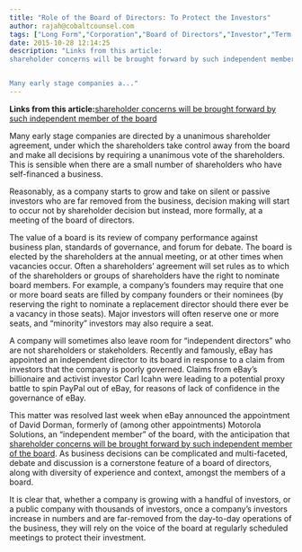 ```yaml
---
title: "Role of the Board of Directors: To Protect the Investors"
author: rajah@cobaltcounsel.com
tags: ["Long Form","Corporation","Board of Directors","Investor","Term Sheet","Shareholder Agreement","Company Formation","Rajah","Shareholders Agreement","Investor Term Sheet"]
date: 2015-10-28 12:14:25
description: "Links from this article:
shareholder concerns will be brought forward by such independent member of the board


Many early stage companies a..."
---
```


**Links from this article:**[shareholder concerns will be brought forward by such independent member of the board](http://www.forbes.com/sites/steveschaefer/2014/04/10/ebay-makes-peace-with-carl-icahn-cuts-off-proxy-fight/)

Many early stage companies are directed by a unanimous shareholder agreement, under which the shareholders take control away from the board and make all decisions by requiring a unanimous vote of the shareholders.  This is sensible when there are a small number of shareholders who have self-financed a business.

Reasonably, as a company starts to grow and take on silent or passive investors who are far removed from the business, decision making will start to occur not by shareholder decision but instead, more formally, at a meeting of the board of directors.

The value of a board is its review of company performance against business plan, standards of governance, and forum for debate.   The board is elected by the shareholders at the annual meeting, or at other times when vacancies occur.  Often a shareholders’ agreement will set rules as to which of the shareholders or groups of shareholders have the right to nominate board members.  For example, a company’s founders may require that one or more board seats are filled by company founders or their nominees (by reserving the right to nominate a replacement director should there ever be a vacancy in those seats).  Major investors will often reserve one or more seats, and “minority” investors may also require a seat.

A company will sometimes also leave room for “independent directors” who are not shareholders or stakeholders.  Recently and famously, eBay has appointed an independent director to its board in response to a claim from investors that the company is poorly governed.  Claims from eBay’s billionaire and activist investor Carl Icahn were leading to a potential proxy battle to spin PayPal out of eBay, for reasons of lack of confidence in the governance of eBay.

This matter was resolved last week when eBay announced the appointment of David Dorman, formerly of (among other appointments) Motorola Solutions, an “independent member” of the board, with the anticipation that [shareholder concerns will be brought forward by such independent member of the board](http://www.forbes.com/sites/steveschaefer/2014/04/10/ebay-makes-peace-with-carl-icahn-cuts-off-proxy-fight/).  As business decisions can be complicated and multi-faceted, debate and discussion is a cornerstone feature of a board of directors, along with diversity of experience and context, amongst the members of a board.

It is clear that, whether a company is growing with a handful of investors, or a public company with thousands of investors, once a company’s investors increase in numbers and are far-removed from the day-to-day operations of the business, they will rely on the voice of the board at regularly scheduled meetings to protect their investment.